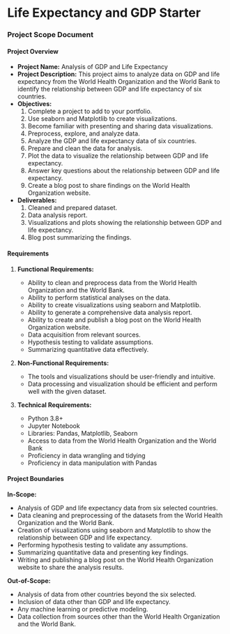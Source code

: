 # Life Expectancy and GDP Starter
### Project Scope Document

#### Project Overview
- **Project Name:** Analysis of GDP and Life Expectancy
- **Project Description:** This project aims to analyze data on GDP and life expectancy from the World Health Organization and the World Bank to identify the relationship between GDP and life expectancy of six countries.
- **Objectives:**
  1. Complete a project to add to your portfolio.
  2. Use seaborn and Matplotlib to create visualizations.
  3. Become familiar with presenting and sharing data visualizations.
  4. Preprocess, explore, and analyze data.
  5. Analyze the GDP and life expectancy data of six countries.
  6. Prepare and clean the data for analysis.
  7. Plot the data to visualize the relationship between GDP and life expectancy.
  8. Answer key questions about the relationship between GDP and life expectancy.
  9. Create a blog post to share findings on the World Health Organization website.
- **Deliverables:**
  1. Cleaned and prepared dataset.
  2. Data analysis report.
  3. Visualizations and plots showing the relationship between GDP and life expectancy.
  4. Blog post summarizing the findings.


#### Requirements

1. **Functional Requirements:**
   - Ability to clean and preprocess data from the World Health Organization and the World Bank.
   - Ability to perform statistical analyses on the data.
   - Ability to create visualizations using seaborn and Matplotlib.
   - Ability to generate a comprehensive data analysis report.
   - Ability to create and publish a blog post on the World Health Organization website.
   - Data acquisition from relevant sources.
   - Hypothesis testing to validate assumptions.
   - Summarizing quantitative data effectively.

2. **Non-Functional Requirements:**
   - The tools and visualizations should be user-friendly and intuitive.
   - Data processing and visualization should be efficient and perform well with the given dataset.

3. **Technical Requirements:**
   - Python 3.8+
   - Jupyter Notebook
   - Libraries: Pandas, Matplotlib, Seaborn
   - Access to data from the World Health Organization and the World Bank
   - Proficiency in data wrangling and tidying
   - Proficiency in data manipulation with Pandas

#### Project Boundaries

**In-Scope:**
   - Analysis of GDP and life expectancy data from six selected countries.
   - Data cleaning and preprocessing of the datasets from the World Health Organization and the World Bank.
   - Creation of visualizations using seaborn and Matplotlib to show the relationship between GDP and life expectancy.
   - Performing hypothesis testing to validate any assumptions.
   - Summarizing quantitative data and presenting key findings.
   - Writing and publishing a blog post on the World Health Organization website to share the analysis results.

**Out-of-Scope:**
   - Analysis of data from other countries beyond the six selected.
   - Inclusion of data other than GDP and life expectancy.
   - Any machine learning or predictive modeling.
   - Data collection from sources other than the World Health Organization and the World Bank.